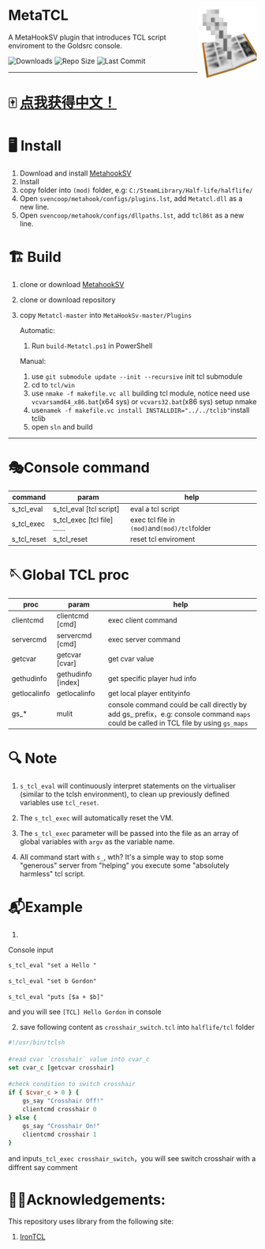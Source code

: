 
# MetaTCL<img src="img/icon.png" align="right" width="120"/>

A MetaHookSV plugin that introduces TCL script enviroment to the Goldsrc console.


<!-- badges: start -->


![Downloads](https://img.shields.io/github/downloads/DrAbcOfficial/metatcl/total?style=for-the-badge)
![Repo Size](https://img.shields.io/github/repo-size/DrAbcOfficial/metatcl?style=for-the-badge)
![Last Commit](https://img.shields.io/github/last-commit/DrAbcOfficial/metatcl?style=for-the-badge)

<!-- badges: end -->

----

# 🀄 <u>[点我获得中文！](READMECN.md)</u>

# 🖥️ Install
1. Download and install [MetahookSV](https://github.com/hzqst/MetaHookSv)
2. Install
3. copy folder into `(mod)` folder, e.g: `C:/SteamLibrary/Half-life/halflife/`
4. Open `svencoop/metahook/configs/plugins.lst`, add `Metatcl.dll` as a new line. 
5. Open `svencoop/metahook/configs/dllpaths.lst`, add `tcl86t` as a new line. 

# 🏗️ Build
1. clone or download [MetahookSV](https://github.com/hzqst/MetaHookSv)
2. clone or download repository
3. copy `Metatcl-master` into `MetaHookSv-master/Plugins`

    Automatic:

    1. Run `build-Metatcl.ps1` in PowerShell
   
    Manual:
   
    1. use `git submodule update --init --recursive` init tcl submodule
    2. cd to `tcl/win`
    3. use `nmake -f makefile.vc all` building tcl module, notice need use `vcvarsamd64_x86.bat`(x64 sys) or `vcvars32.bat`(x86 sys) setup nmake
    4. use`namek -f makefile.vc install INSTALLDIR="../../tclib"`install tclib
    5. open `sln` and build
 
 ----

  # 🎭Console command
 |command|param|help|
 |---|---|---|
 |s_tcl_eval|s_tcl_eval [tcl script]|eval a tcl script|
 |s_tcl_exec|s_tcl_exec [tcl file] <param1> <param2> <param3>……|exec tcl file in `(mod)`and`(mod)/tcl`folder|
 |s_tcl_reset|s_tcl_reset|reset tcl enviroment|

 # 🪡Global TCL proc
 |proc|param|help|
 |---|---|---|
 |clientcmd|clientcmd [cmd]|exec client command|
 |servercmd|servercmd [cmd]|exec server command|
 |getcvar|getcvar [cvar]|get cvar value|
 |gethudinfo|gethudinfo [index]|get specific player hud info|
 |getlocalinfo|getlocalinfo|get local player entityinfo|
 |gs_*|mulit|console command could be call directly by add gs_ prefix，e.g: console command `maps` could be called in TCL file by using `gs_maps`

# 🔍 Note
1. `s_tcl_eval` will continuously interpret statements on the virtualiser (similar to the tclsh environment), to clean up previously defined variables use `tcl_reset`.

2. The `s_tcl_exec` will automatically reset the VM.

3. The `s_tcl_exec` parameter will be passed into the file as an array of global variables with `argv` as the variable name.

4. All command start with `s_`, wth? It's a simple way to stop some "generous" server from "helping" you execute some "absolutely harmless" tcl script.

# 📬Example

1. 
Console input 
```
s_tcl_eval "set a Hello "

s_tcl_eval "set b Gordon"

s_tcl_eval "puts [$a + $b]"
```
and you will see `[TCL] Hello Gordon` in console

2. save following content as `crosshair_switch.tcl` into `halflife/tcl` folder
```tcl
#!/usr/bin/tclsh

#read cvar `crosshair` value into cvar_c
set cvar_c [getcvar crosshair]

#check condition to switch crosshair
if { $cvar_c > 0 } {
    gs_say "Crosshair Off!"
    clientcmd crosshair 0
} else {
    gs_say "Crosshair On!"
    clientcmd crosshair 1
}
```

and input`s_tcl_exec crosshair_switch`，you will see switch crosshair with a diffrent say comment

# 🙏🏻Acknowledgements:

This repository uses library from the following site:

1. [IronTCL](https://www.irontcl.com/)
